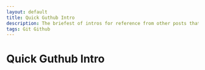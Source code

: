 ```yaml
---
layout: default
title: Quick Guthub Intro
description: The briefest of intros for reference from other posts that were getting too long.
tags: Git Github
---
```


# Quick Guthub Intro

